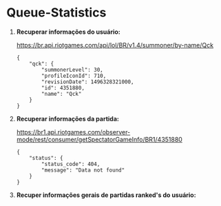 # Queue-Statistics

 1. **Recuperar informações do usuário:**

    https://br.api.riotgames.com/api/lol/BR/v1.4/summoner/by-name/Qck

        {
            "qck": {
                "summonerLevel": 30,
                "profileIconId": 710,
                "revisionDate": 1496328321000,
                "id": 4351880,
                "name": "Qck"
            }
        }


 2. **Recuperar informações da partida:**

    https://br1.api.riotgames.com/observer-mode/rest/consumer/getSpectatorGameInfo/BR1/4351880
    
        {
            "status": {
                "status_code": 404,
                "message": "Data not found"
            }
        }
 3. **Recuper informações gerais de partidas ranked's do usuário:**
    
    
